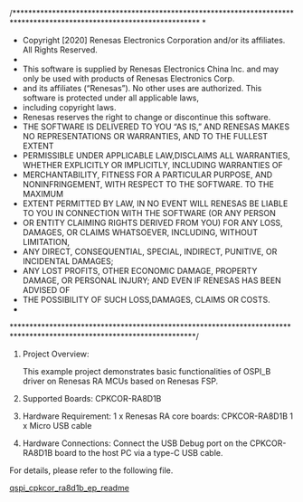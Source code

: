 /***********************************************************************************************************************
* 
* Copyright [2020] Renesas Electronics Corporation and/or its affiliates.  All Rights Reserved.
*
* This software is supplied by Renesas Electronics China Inc. and may only be used with products of Renesas Electronics Corp.
* and its affiliates (“Renesas”).  No other uses are authorized.  This software is protected under all applicable laws, 
* including copyright laws.
* Renesas reserves the right to change or discontinue this software.
* THE SOFTWARE IS DELIVERED TO YOU “AS IS,” AND RENESAS MAKES NO REPRESENTATIONS OR WARRANTIES, AND TO THE FULLEST EXTENT 
* PERMISSIBLE UNDER APPLICABLE LAW,DISCLAIMS ALL WARRANTIES, WHETHER EXPLICITLY OR IMPLICITLY, INCLUDING WARRANTIES OF 
* MERCHANTABILITY, FITNESS FOR A PARTICULAR PURPOSE, AND NONINFRINGEMENT, WITH RESPECT TO THE SOFTWARE.  TO THE MAXIMUM 
* EXTENT PERMITTED BY LAW, IN NO EVENT WILL RENESAS BE LIABLE TO YOU IN CONNECTION WITH THE SOFTWARE (OR ANY PERSON 
* OR ENTITY CLAIMING RIGHTS DERIVED FROM YOU) FOR ANY LOSS, DAMAGES, OR CLAIMS WHATSOEVER, INCLUDING, WITHOUT LIMITATION, 
* ANY DIRECT, CONSEQUENTIAL, SPECIAL, INDIRECT, PUNITIVE, OR INCIDENTAL DAMAGES;
* ANY LOST PROFITS, OTHER ECONOMIC DAMAGE, PROPERTY DAMAGE, OR PERSONAL INJURY; AND EVEN IF RENESAS HAS BEEN ADVISED OF 
* THE POSSIBILITY OF SUCH LOSS,DAMAGES, CLAIMS OR COSTS.
* 
**********************************************************************************************************************/

1. Project Overview:

	This example project demonstrates basic functionalities of OSPI_B driver on Renesas RA MCUs based on Renesas FSP. 

2. Supported Boards:
	CPKCOR-RA8D1B
   
3. Hardware Requirement:
	1 x Renesas RA core boards: CPKCOR-RA8D1B
	1 x Micro USB cable

4. Hardware Connections:
	Connect the USB Debug port on the CPKCOR-RA8D1B board to the host PC via a type-C USB cable.

For details, please refer to the following file.

[qspi_cpkcor_ra8d1b_ep_readme](qspi_cpkcor_ra8d1b_ep_readme.md)

